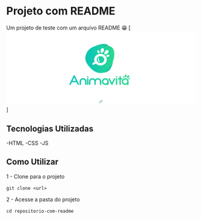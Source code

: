 # Projeto com README
Um projeto de teste com um arquivo README 😁
[<img src="./tela.gif" alt="gif da tela inicial do projeto readme">]
## Tecnologias Utilizadas
-HTML
-CSS
-JS
## Como Utilizar
1 - Clone para o projeto
```
git clone <url>
```
2 - Acesse a pasta do projeto
```
cd repositorio-com-readme
```